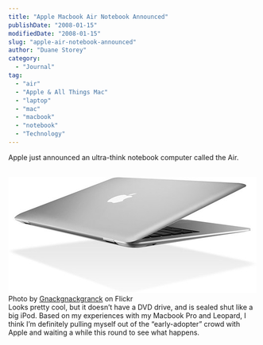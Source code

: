 ```yaml
---
title: "Apple Macbook Air Notebook Announced"
publishDate: "2008-01-15"
modifiedDate: "2008-01-15"
slug: "apple-air-notebook-announced"
author: "Duane Storey"
category:
  - "Journal"
tag:
  - "air"
  - "Apple & All Things Mac"
  - "laptop"
  - "mac"
  - "macbook"
  - "notebook"
  - "Technology"
---
```


Apple just announced an ultra-think notebook computer called the Air.

  
[  
![](_images/apple-macbook-air-notebook-announced-1.jpg)](http://flickr.com/photos/gnackgnackgnack/2195083539/)  
Photo by [Gnackgnackgranck](http://flickr.com/photos/gnackgnackgnack/) on Flickr  
Looks pretty cool, but it doesn’t have a DVD drive, and is sealed shut like a big iPod. Based on my experiences with my Macbook Pro and Leopard, I think I’m definitely pulling myself out of the “early-adopter” crowd with Apple and waiting a while this round to see what happens.